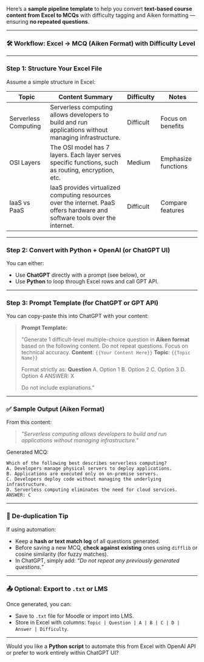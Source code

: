Here’s a **sample pipeline template** to help you convert **text-based course content from Excel to MCQs** with difficulty tagging and Aiken formatting — ensuring **no repeated questions**.

---

### 🛠️ **Workflow: Excel → MCQ (Aiken Format) with Difficulty Level**

---

### **Step 1: Structure Your Excel File**

Assume a simple structure in Excel:

| Topic                | Content Summary                                                                                                             | Difficulty | Notes               |
| -------------------- | --------------------------------------------------------------------------------------------------------------------------- | ---------- | ------------------- |
| Serverless Computing | Serverless computing allows developers to build and run applications without managing infrastructure.                       | Difficult  | Focus on benefits   |
| OSI Layers           | The OSI model has 7 layers. Each layer serves specific functions, such as routing, encryption, etc.                         | Medium     | Emphasize functions |
| IaaS vs PaaS         | IaaS provides virtualized computing resources over the internet. PaaS offers hardware and software tools over the internet. | Difficult  | Compare features    |

---

### **Step 2: Convert with Python + OpenAI (or ChatGPT UI)**

You can either:

* Use **ChatGPT** directly with a prompt (see below), or
* Use **Python** to loop through Excel rows and call GPT API.

---

### **Step 3: Prompt Template (for ChatGPT or GPT API)**

You can copy-paste this into ChatGPT with your content:

> **Prompt Template:**
>
> "Generate 1 difficult-level multiple-choice question in **Aiken format** based on the following content. Do not repeat questions. Focus on technical accuracy.
> **Content**: `{{Your Content Here}}`
> **Topic**: `{{Topic Name}}`
>
> Format strictly as:
> **Question**
> A. Option 1
> B. Option 2
> C. Option 3
> D. Option 4
> ANSWER: X
>
> Do not include explanations."

---

### ✅ **Sample Output (Aiken Format)**

From this content:

> *"Serverless computing allows developers to build and run applications without managing infrastructure."*

Generated MCQ:

```
Which of the following best describes serverless computing?
A. Developers manage physical servers to deploy applications.
B. Applications are executed only on on-premise servers.
C. Developers deploy code without managing the underlying infrastructure.
D. Serverless computing eliminates the need for cloud services.
ANSWER: C
```

---

### 🚫 De-duplication Tip

If using automation:

* Keep a **hash or text match log** of all questions generated.
* Before saving a new MCQ, **check against existing** ones using `difflib` or cosine similarity (for fuzzy matches).
* In ChatGPT, simply add: *“Do not repeat any previously generated questions.”*

---

### 📤 Optional: Export to `.txt` or LMS

Once generated, you can:

* Save to `.txt` file for Moodle or import into LMS.
* Store in Excel with columns: `Topic | Question | A | B | C | D | Answer | Difficulty`.

---

Would you like a **Python script** to automate this from Excel with OpenAI API or prefer to work entirely within ChatGPT UI?


